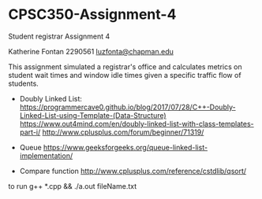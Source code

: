 # CPSC350-Assignment-4
Student registrar
Assignment 4

Katherine Fontan
2290561
luzfonta@chapman.edu

This assignment simulated a registrar's office and calculates metrics on student wait times and window idle times given a specific traffic flow of students.

- Doubly Linked List:
https://programmercave0.github.io/blog/2017/07/28/C++-Doubly-Linked-List-using-Template-(Data-Structure)
https://www.out4mind.com/en/doubly-linked-list-with-class-templates-part-i/
http://www.cplusplus.com/forum/beginner/71319/

- Queue
https://www.geeksforgeeks.org/queue-linked-list-implementation/

- Compare function
http://www.cplusplus.com/reference/cstdlib/qsort/

to run g++ *.cpp && ./a.out fileName.txt
